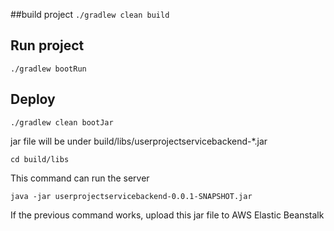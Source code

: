 ##build project
`./gradlew clean build`

## Run project
`./gradlew bootRun`

## Deploy
`./gradlew clean bootJar`

jar file will be under build/libs/userprojectservicebackend-*.jar

`cd build/libs`

This command can run the server

`java -jar userprojectservicebackend-0.0.1-SNAPSHOT.jar`

If the previous command works, upload this jar file to AWS Elastic Beanstalk
